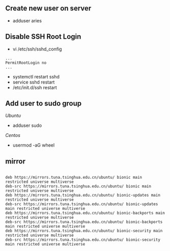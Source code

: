 ## Create new user on server

* adduser aries

## Disable SSH Root Login

* vi /etc/ssh/sshd_config
```
...
PermitRootLogin no
...
```
* systemctl restart sshd
* service sshd restart
* /etc/init.d/ssh restart

## Add user to sudo group

*Ubuntu*
* adduser <username> sudo

*Centos*
* usermod -aG wheel <username>

## mirror

```

deb https://mirrors.tuna.tsinghua.edu.cn/ubuntu/ bionic main restricted universe multiverse
deb-src https://mirrors.tuna.tsinghua.edu.cn/ubuntu/ bionic main restricted universe multiverse
deb https://mirrors.tuna.tsinghua.edu.cn/ubuntu/ bionic-updates main restricted universe multiverse
deb-src https://mirrors.tuna.tsinghua.edu.cn/ubuntu/ bionic-updates main restricted universe multiverse
deb https://mirrors.tuna.tsinghua.edu.cn/ubuntu/ bionic-backports main restricted universe multiverse
deb-src https://mirrors.tuna.tsinghua.edu.cn/ubuntu/ bionic-backports main restricted universe multiverse
deb https://mirrors.tuna.tsinghua.edu.cn/ubuntu/ bionic-security main restricted universe multiverse
deb-src https://mirrors.tuna.tsinghua.edu.cn/ubuntu/ bionic-security main restricted universe multiverse
```